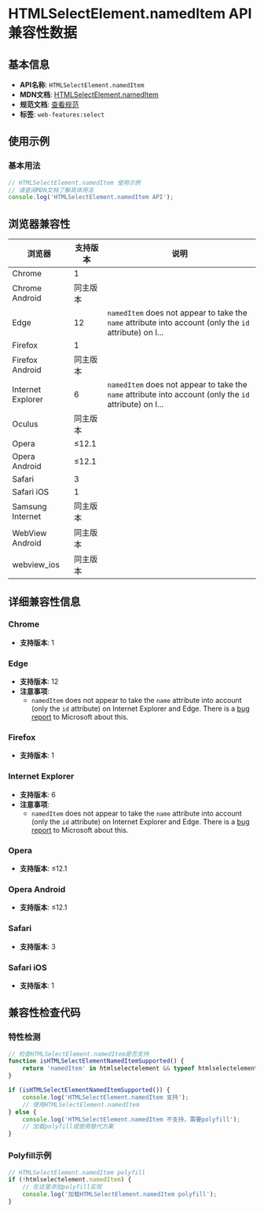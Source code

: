 # HTMLSelectElement.namedItem API 兼容性数据

## 基本信息

- **API名称**: `HTMLSelectElement.namedItem`
- **MDN文档**: [HTMLSelectElement.namedItem](https://developer.mozilla.org/docs/Web/API/HTMLSelectElement/namedItem)
- **规范文档**: [查看规范](https://html.spec.whatwg.org/multipage/form-elements.html#dom-select-nameditem-dev)
- **标签**: `web-features:select`

## 使用示例

### 基本用法

```javascript
// HTMLSelectElement.namedItem 使用示例
// 请查阅MDN文档了解具体用法
console.log('HTMLSelectElement.namedItem API');
```

## 浏览器兼容性

| 浏览器 | 支持版本 | 说明 |
|--------|----------|------|
| Chrome | 1 |  |
| Chrome Android | 同主版本 |  |
| Edge | 12 | `namedItem` does not appear to take the `name` attribute into account (only the `id` attribute) on I... |
| Firefox | 1 |  |
| Firefox Android | 同主版本 |  |
| Internet Explorer | 6 | `namedItem` does not appear to take the `name` attribute into account (only the `id` attribute) on I... |
| Oculus | 同主版本 |  |
| Opera | ≤12.1 |  |
| Opera Android | ≤12.1 |  |
| Safari | 3 |  |
| Safari iOS | 1 |  |
| Samsung Internet | 同主版本 |  |
| WebView Android | 同主版本 |  |
| webview_ios | 同主版本 |  |

## 详细兼容性信息

### Chrome

- **支持版本**: 1

### Edge

- **支持版本**: 12
- **注意事项**:
  - `namedItem` does not appear to take the `name` attribute into account (only the `id` attribute) on Internet Explorer and Edge. There is a [bug report](https://connect.microsoft.com/IE/feedbackdetail/view/2414092/) to Microsoft about this.

### Firefox

- **支持版本**: 1

### Internet Explorer

- **支持版本**: 6
- **注意事项**:
  - `namedItem` does not appear to take the `name` attribute into account (only the `id` attribute) on Internet Explorer and Edge. There is a [bug report](https://connect.microsoft.com/IE/feedbackdetail/view/2414092/) to Microsoft about this.

### Opera

- **支持版本**: ≤12.1

### Opera Android

- **支持版本**: ≤12.1

### Safari

- **支持版本**: 3

### Safari iOS

- **支持版本**: 1

## 兼容性检查代码

### 特性检测

```javascript
// 检查HTMLSelectElement.namedItem是否支持
function isHTMLSelectElementNamedItemSupported() {
    return 'namedItem' in htmlselectelement && typeof htmlselectelement.namedItem === 'function';
}

if (isHTMLSelectElementNamedItemSupported()) {
    console.log('HTMLSelectElement.namedItem 支持');
    // 使用HTMLSelectElement.namedItem
} else {
    console.log('HTMLSelectElement.namedItem 不支持，需要polyfill');
    // 加载polyfill或使用替代方案
}
```

### Polyfill示例

```javascript
// HTMLSelectElement.namedItem polyfill
if (!htmlselectelement.namedItem) {
    // 在这里添加polyfill实现
    console.log('加载HTMLSelectElement.namedItem polyfill');
}
```

